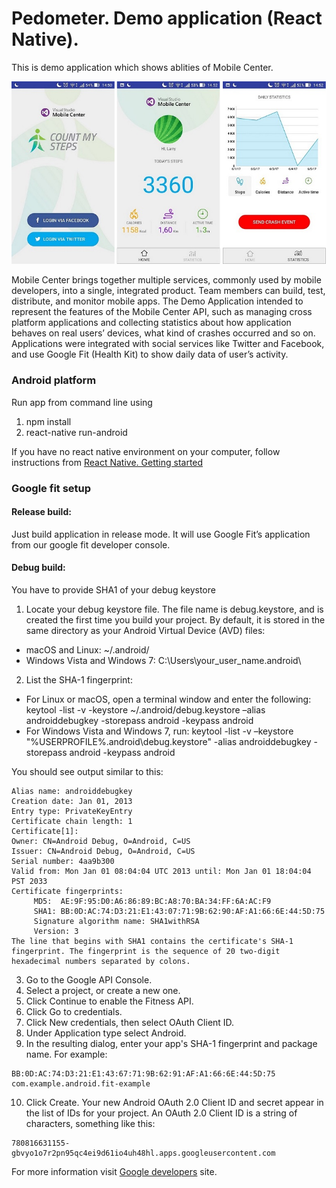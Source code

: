 # Pedometer. Demo application (React Native). 

This is demo application which shows ablities of Mobile Center.

![](images/general.png)

Mobile Center brings together multiple services, commonly used by mobile developers, into a single, integrated product. 
Team members can build, test, distribute, and monitor mobile apps. 
The Demo Application intended to represent the features of the Mobile Center API, 
such as managing cross platform applications and collecting statistics about how application behaves on real users’ devices, 
what kind of crashes occurred and so on. Applications were integrated with social services like Twitter and Facebook, and use Google Fit (Health Kit) to show daily data of user’s activity.


### Android platform

Run app from command line using 
1. npm install
1. react-native run-android

If you have no react native environment on your computer, follow instructions from [React Native. Getting started](https://facebook.github.io/react-native/docs/getting-started.html)


### Google fit setup

#### Release build:
Just build application in release mode. It will use Google Fit’s application from our google fit developer console.

#### Debug build:

You have to provide SHA1 of your debug keystore

1. Locate your debug keystore file. The file name is debug.keystore, and is created the first time you build your project. 
By default, it is stored in the same directory as your Android Virtual Device (AVD) files:

  * macOS and Linux: ~/.android/
  * Windows Vista and Windows 7: C:\Users\your_user_name\.android\

2. List the SHA-1 fingerprint:
  * For Linux or macOS, open a terminal window and enter the following:
keytool -list -v -keystore ~/.android/debug.keystore –alias androiddebugkey -storepass android -keypass android
  * For Windows Vista and Windows 7, run:
keytool -list -v –keystore "%USERPROFILE%\.android\debug.keystore" -alias androiddebugkey -storepass android -keypass android

You should see output similar to this:

```
Alias name: androiddebugkey
Creation date: Jan 01, 2013
Entry type: PrivateKeyEntry
Certificate chain length: 1
Certificate[1]:
Owner: CN=Android Debug, O=Android, C=US
Issuer: CN=Android Debug, O=Android, C=US
Serial number: 4aa9b300
Valid from: Mon Jan 01 08:04:04 UTC 2013 until: Mon Jan 01 18:04:04 PST 2033
Certificate fingerprints:
     MD5:  AE:9F:95:D0:A6:86:89:BC:A8:70:BA:34:FF:6A:AC:F9
     SHA1: BB:0D:AC:74:D3:21:E1:43:07:71:9B:62:90:AF:A1:66:6E:44:5D:75
     Signature algorithm name: SHA1withRSA
     Version: 3  
The line that begins with SHA1 contains the certificate's SHA-1 fingerprint. The fingerprint is the sequence of 20 two-digit hexadecimal numbers separated by colons.
```

3. Go to the Google API Console.
4. Select a project, or create a new one. 
5. Click Continue to enable the Fitness API.
6. Click Go to credentials.
7. Click New credentials, then select OAuth Client ID.
8. Under Application type select Android.
9. In the resulting dialog, enter your app's SHA-1 fingerprint and package name. For example:
```
BB:0D:AC:74:D3:21:E1:43:67:71:9B:62:91:AF:A1:66:6E:44:5D:75
com.example.android.fit-example
```
10. Click Create. 
Your new Android OAuth 2.0 Client ID and secret appear in the list of IDs for your project. An OAuth 2.0 Client ID is a string of characters, something like this:
```
780816631155-gbvyo1o7r2pn95qc4ei9d61io4uh48hl.apps.googleusercontent.com
```

For more information visit [Google developers](https://developers.google.com/fit/overview) site.